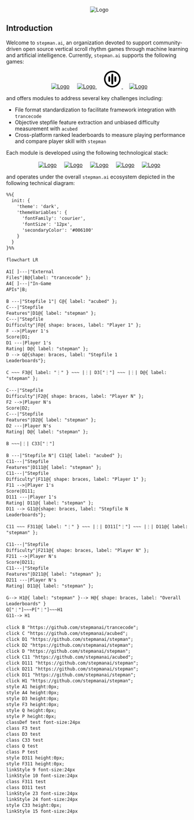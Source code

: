 <!-- PROJECT LOGO -->
<br />
<div align="center">
    <picture>
        <source srcset="assets/logo/stepman.ai/dark-mode/stepmanai.png"  media="(prefers-color-scheme: dark)">
        <img src="assets/logo/acubed/no-dark-mode/stepmanai.png" alt="Logo" width="200px" height=auto>
    </picture>
</div>

## Introduction
Welcome to `stepman.ai`, an organization devoted to support community-driven open source vertical scroll rhythm games through machine learning and artificial intelligence. Currently, `stepman.ai` supports the following games:
  <p align="center">
    <a href="https://etternaonline.com/"><picture>
        <source srcset="assets/logo/etterna/dark-mode.svg"  media="(prefers-color-scheme: dark)">
        <img src="assets/logo/etterna/no-dark-mode.svg" alt="Logo" width="50px" height=auto></a>
    </picture></a>ㅤ
    <a href="https://www.flashflashrevolution.com/"><picture>
        <source srcset="assets/logo/ffr/dark-mode.svg"  media="(prefers-color-scheme: dark)">
        <img src="assets/logo/ffr/no-dark-mode.svg" alt="Logo" width="50px" height=auto>
    </picture></a>ㅤ
    <a href="https://osu.ppy.sh/"><picture>
        <source srcset="assets/logo/osumania/dark-mode.svg"  media="(prefers-color-scheme: dark)">
        <img src="assets/logo/osumania/no-dark-mode.svg" alt="Logo" width="50px" height=auto>
    </picture></a>ㅤ
    <a href="https://quavergame.com/"><picture>
        <source srcset="assets/logo/quaver/dark-mode.svg"  media="(prefers-color-scheme: dark)">
        <img src="assets/logo/quaver/no-dark-mode.svg" alt="Logo" width="50px" height=auto>
    </picture></a>
  </p>

and offers modules to address several key challenges including:
- File format standardization to facilitate framework integration with `trancecode`
- Objective stepfile feature extraction and unbiased difficulty measurement with `acubed`
- Cross-platform ranked leaderboards to measure playing performance and compare player skill with `stepman`

Each module is developed using the following technological stack:
<p align="center">
    <a href="https://www.python.org/"><picture>
        <source srcset="https://cdn.simpleicons.org/python/000/fff"  media="(prefers-color-scheme: dark)">
        <img src="https://cdn.simpleicons.org/python/000/000" alt="Logo" width="50px" height=auto></a>
    </picture></a>ㅤ
    <a href="https://github.com/features/actions"><picture>
        <source srcset="https://cdn.simpleicons.org/githubactions/000/fff"  media="(prefers-color-scheme: dark)">
        <img src="https://cdn.simpleicons.org/githubactions/000/000" alt="Logo" width="50px" height=auto></a>
    </picture></a>ㅤ
    <a href="https://ubuntu.com/"><picture>
        <source srcset="https://cdn.simpleicons.org/ubuntu/000/fff"  media="(prefers-color-scheme: dark)">
        <img src="https://cdn.simpleicons.org/ubuntu/000/000" alt="Logo" width="50px" height=auto></a>
    </picture></a>ㅤ
    <a href="https://pypi.org/"><picture>
        <source srcset="https://cdn.simpleicons.org/pypi/000/fff"  media="(prefers-color-scheme: dark)">
        <img src="https://cdn.simpleicons.org/pypi/000/000" alt="Logo" width="50px" height=auto></a>
    </picture></a>ㅤ
    <a href="https://www.mongodb.com/"><picture>
        <source srcset="https://cdn.simpleicons.org/mongodb/000/fff"  media="(prefers-color-scheme: dark)">
        <img src="https://cdn.simpleicons.org/mongodb/000/000" alt="Logo" width="50px" height=auto></a>
    </picture></a>
</p>

and operates under the overall `stepman.ai` ecosystem depicted in the following technical diagram:

```mermaid
%%{
  init: {
    'theme': 'dark',
    'themeVariables': {
      'fontFamily': 'courier',
      'fontSize': '12px',
      'secondaryColor': '#006100'
    }
  }
}%%

flowchart LR

A1[ ]---|"External
Files"|B@{label: "trancecode" };
A4[ ]---|"In-Game
APIs"|B;

B ---|"Stepfile 1"| C@{ label: "acubed" };
C---|"Stepfile
Features"|D1@{ label: "stepman" };
C---|"Stepfile
Difficulty"|F@{ shape: braces, label: "Player 1" };
F -->|Player 1's
Score|D1;
D1 ---|Player 1's
Rating| D@{ label: "stepman" };
D --> G@{shape: braces, label: "Stepfile 1
Leaderboards"};

C ~~~ F3@{ label: "⋮" } ~~~ |⋮| D3["⋮"] ~~~ |⋮| D@{ label: "stepman" };

C---|"Stepfile
Difficulty"|F2@{ shape: braces, label: "Player N" };
F2 -->|Player N's
Score|D2;
C---|"Stepfile
Features"|D2@{ label: "stepman" };
D2 ---|Player N's
Rating| D@{ label: "stepman" };

B ~~~|⋮| C33["⋮"]

B ---|"Stepfile N"| C11@{ label: "acubed" };
C11---|"Stepfile
Features"|D111@{ label: "stepman" };
C11---|"Stepfile
Difficulty"|F11@{ shape: braces, label: "Player 1" };
F11 -->|Player 1's
Score|D111;
D111 ---|Player 1's
Rating| D11@{ label: "stepman" };
D11 --> G11@{shape: braces, label: "Stepfile N
Leaderboards"};

C11 ~~~ F311@{ label: "⋮" } ~~~ |⋮| D311["⋮"] ~~~ |⋮| D11@{ label: "stepman" };

C11---|"Stepfile
Difficulty"|F211@{ shape: braces, label: "Player N" };
F211 -->|Player N's
Score|D211;
C11---|"Stepfile
Features"|D211@{ label: "stepman" };
D211 ---|Player N's
Rating| D11@{ label: "stepman" };

G--> H1@{ label: "stepman" }--> H@{ shape: braces, label: "Overall
Leaderboards" }
Q["⋮"]~~~P["⋮"]~~~H1
G11--> H1

click B "https://github.com/stepmanai/trancecode";
click C "https://github.com/stepmanai/acubed";
click D1 "https://github.com/stepmanai/stepman";
click D2 "https://github.com/stepmanai/stepman";
click D "https://github.com/stepmanai/stepman";
click C11 "https://github.com/stepmanai/acubed";
click D111 "https://github.com/stepmanai/stepman";
click D211 "https://github.com/stepmanai/stepman";
click D11 "https://github.com/stepmanai/stepman";
click H1 "https://github.com/stepmanai/stepman";
style A1 height:0px;
style A4 height:0px;
style D3 height:0px;
style F3 height:0px;
style Q height:0px;
style P height:0px;
classDef test font-size:24px
class F3 test
class D3 test
class C33 test
class Q test
class P test
style D311 height:0px;
style F311 height:0px;
linkStyle 9 font-size:24px
linkStyle 10 font-size:24px
class F311 test
class D311 test
linkStyle 23 font-size:24px
linkStyle 24 font-size:24px
style C33 height:0px;
linkStyle 15 font-size:24px

``` 
